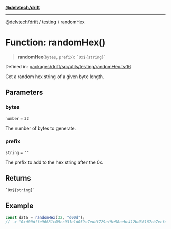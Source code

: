 [**@delvtech/drift**](../../README.md)

***

[@delvtech/drift](../../README.md) / [testing](../README.md) / randomHex

# Function: randomHex()

> **randomHex**(`bytes`, `prefix`): `` `0x${string}` ``

Defined in: [packages/drift/src/utils/testing/randomHex.ts:16](https://github.com/delvtech/drift/blob/95370f81f9813e8d583ed884b0b07657be0d8f2c/packages/drift/src/utils/testing/randomHex.ts#L16)

Get a random hex string of a given byte length.

## Parameters

### bytes

`number` = `32`

The number of bytes to generate.

### prefix

`string` = `""`

The prefix to add to the hex string after the 0x.

## Returns

`` `0x${string}` ``

## Example

```ts
const data = randomHex(32, "d00d");
// -> "0xd00dffe96681c09cc931e1d059a7eddf729ef9e58eebc412bd6f167cb7ecfe88"
```
